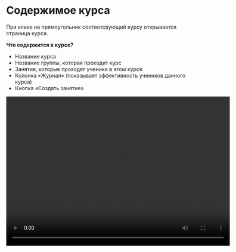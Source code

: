 # Содержимое курса

При клике на прямоугольник соответсвующий курсу открывается страница курса.

**Что содержится в курсе?**

- Название курса
- Название группы, которая проходит курс
- Занятия, которые проходят ученики в этом курсе
- Колонка «Журнал» (показывает эффективность учеников данного курса)
- Кнопка «Создать занятие»


<video width="600" height="400" controls=true src="https://s3-eu-west-1.amazonaws.com/edu-prod/video/help_videos/3.mp4" type="video/mp4" />